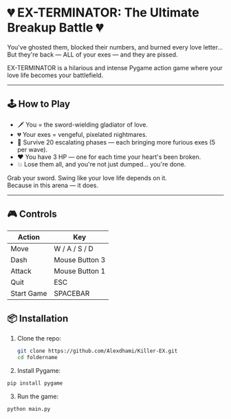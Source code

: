 # 💔 EX-TERMINATOR: The Ultimate Breakup Battle 💔

You've ghosted them, blocked their numbers, and burned every love letter...  
But they're back — ALL of your exes — and they are pissed.

EX-TERMINATOR is a hilarious and intense Pygame action game where your love life becomes your battlefield.

---

## 🕹️ How to Play

- 🗡️ You = the sword-wielding gladiator of love.
- 💔 Your exes = vengeful, pixelated nightmares.
- 🧠 Survive 20 escalating phases — each bringing more furious exes (5 per wave).
- ❤️ You have 3 HP — one for each time your heart's been broken.
- 💥 Lose them all, and you're not just dumped... you're done.

Grab your sword. Swing like your love life depends on it.  
Because in this arena — it does.

---

## 🎮 Controls

| Action         | Key        |
|----------------|------------|
| Move           | W / A / S / D |
| Dash           | Mouse Button 3      |
| Attack         | Mouse Button 1|
| Quit           | ESC        |
| Start Game     | SPACEBAR   |

## 📦 Installation

1. Clone the repo:
   ```bash
   git clone https://github.com/Alexdhami/Killer-EX.git
   cd foldername
2. Install Pygame:
  ```bash
  pip install pygame
  ```
3. Run the game:
  ```bash
  python main.py
```


